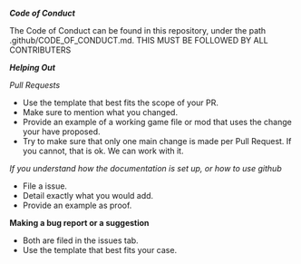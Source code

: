 ***Code of Conduct***

The Code of Conduct can be found in this repository, under the path .github/CODE_OF_CONDUCT.md. 
THIS MUST BE FOLLOWED BY ALL CONTRIBUTERS

***Helping Out***

*Pull Requests*
* Use the template that best fits the scope of your PR. 
* Make sure to mention what you changed.
* Provide an example of a working game file or mod that uses the change your have proposed. 
* Try to make sure that only one main change is made per Pull Request. If you cannot, that is ok. We can work with it. 

*If you understand how the documentation is set up, or how to use github*
* File a issue.
* Detail exactly what you would add.
* Provide an example as proof.

**Making a bug report or a suggestion**
* Both are filed in the issues tab.
* Use the template that best fits your case.
